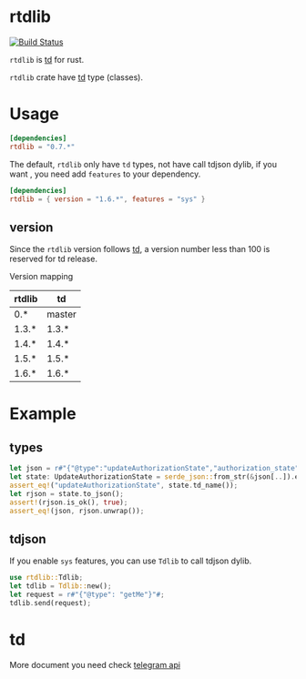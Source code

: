 rtdlib
===

[![Build Status](https://api.travis-ci.org/fewensa/rtdlib.svg)](https://travis-ci.org/fewensa/rtdlib/)


`rtdlib` is [td](https://github.com/tdlib/td) for rust.

`rtdlib` crate have [td](https://github.com/tdlib/td) type (classes).


# Usage

```toml
[dependencies]
rtdlib = "0.7.*"
```

The default, `rtdlib` only have `td` types, not have call tdjson dylib, if you want , you need add `features` to your dependency.

```toml
[dependencies]
rtdlib = { version = "1.6.*", features = "sys" }
```

## version

Since the `rtdlib` version follows [td](https://github.com/tdlib/td), a version number less than 100 is reserved for td release.

Version mapping

| rtdlib    | td      |
|-----------|---------|
| 0.*       | master  |
| 1.3.*     | 1.3.*   |
| 1.4.*     | 1.4.*   |
| 1.5.*     | 1.5.*   |
| 1.6.*     | 1.6.*   |


# Example

## types

```rust
let json = r#"{"@type":"updateAuthorizationState","authorization_state":{"@type":"authorizationStateWaitTdlibParameters"}}"#;
let state: UpdateAuthorizationState = serde_json::from_str(&json[..]).expect("Json fail");
assert_eq!("updateAuthorizationState", state.td_name());
let rjson = state.to_json();
assert!(rjson.is_ok(), true);
assert_eq!(json, rjson.unwrap());
```

## tdjson

If you enable `sys` features, you can use `Tdlib` to call tdjson dylib.

```rust
use rtdlib::Tdlib;
let tdlib = Tdlib::new();
let request = r#"{"@type": "getMe"}"#;
tdlib.send(request);
```


# td

More document you need check [telegram api](https://core.telegram.org/api)



